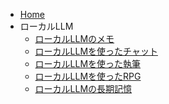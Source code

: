 <!-- docs/_sidebar.md -->

* [Home](/)
* ローカルLLM
  * [ローカルLLMのメモ](llm/lllm_memo.md)
  * [ローカルLLMを使ったチャット](llm/lllm_chat.md)
  * [ローカルLLMを使った執筆](llm/lllm_story.md)
  * [ローカルLLMを使ったRPG](llm/lllm_rpg.md)
  * [ローカルLLMの長期記憶](llm/lllm_ltm.md)